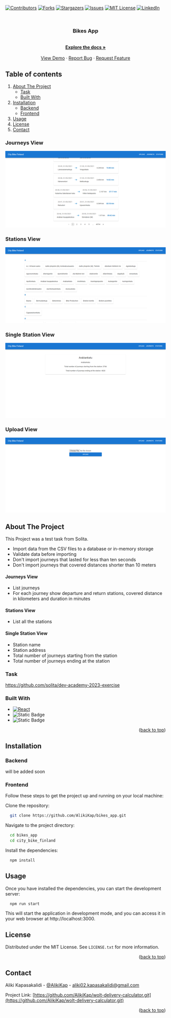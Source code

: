 [![Contributors][contributors-shield]][contributors-url]
[![Forks][forks-shield]][forks-url]
[![Stargazers][stars-shield]][stars-url]
[![Issues][issues-shield]][issues-url]
[![MIT License][license-shield]][license-url]
[![LinkedIn][linkedin-shield]][linkedin-url]

<br />
<div align="center">
  <h3 align="center">Bikes App</h3>

  <p align="center">
    <br />
    <a href="https://github.com/AlikiKap/bikes_app.git"><strong>Explore the docs »</strong></a>
    <br />
    <br />
    <a href="https://alikikap.github.io/bikes_app/">View Demo</a>
    ·
    <a href="https://github.com/AlikiKap/bikes_app/issues">Report Bug</a>
    ·
    <a href="https://github.com/AlikiKap/bikes_app/issues">Request Feature</a>
  </p>
</div>



## Table of contents
1. [About The Project](#about-the-project)
    * [Task](#task)
    * [Built With](#built-with)
2. [Installation](#installation)
    * [Backend](#backend)
    * [Frontend](#frontend)
3. [Usage](#usage)
4. [License](#license)
5. [Contact](#contact)
### Journeys View
![journeys.png](journeys.png)
### Stations View
![stations.png](stations.png)
### Single Station View
![singleStation.png](singleStation.png)
### Upload View
![upload.png](upload.png)
## About The Project

This Project was a test task from Solita.
* Import data from the CSV files to a database or in-memory storage
* Validate data before importing
* Don't import journeys that lasted for less than ten seconds
* Don't import journeys that covered distances shorter than 10 meters
#### Journeys View
* List journeys
* For each journey show departure and return stations, covered distance in kilometers and duration in minutes
#### Stations View
* List all the stations
#### Single Station View
* Station name
*  Station address
*  Total number of journeys starting from the station
*  Total number of journeys ending at the station
### Task
  https://github.com/solita/dev-academy-2023-exercise
### Built With
* [![React][React.js]][React-url]
* ![Static Badge](https://img.shields.io/badge/nodejs-6FBD50?style=for-the-badge&logo=nodedotjs&logoColor=white)
* ![Static Badge](https://img.shields.io/badge/postgresql-1b81b5?style=for-the-badge&logo=postgresql&logoColor=white)

<p align="right">(<a href="#readme-top">back to top</a>)</p>

## Installation
### Backend
will be added soon
### Frontend
Follow these steps to get the project up and running on your local machine:

Clone the repository:

```bash
  git clone https://github.com/AlikiKap/bikes_app.git
```
Navigate to the project directory:
```bash
  cd bikes_app
  cd city_bike_finland
```
Install the dependencies:
```bash
  npm install
```
## Usage

Once you have installed the dependencies, you can start the development server:

```bash
  npm run start
```
This will start the application in development mode, and you can access it in your web browser at http://localhost:3000.
<br/>

## License

Distributed under the MIT License. See `LICENSE.txt` for more information.

<p align="right">(<a href="#readme-top">back to top</a>)</p>

## Contact

Aliki Kapasakalidi - [@AlikiKap](https://www.linkedin.com/in/aliki-kapasakalidi-921891203/) - aliki02.kapasakalidi@gmail.com

Project Link: [https://github.com/AlikiKap/wolt-delivery-calculator.git](https://github.com/AlikiKap/wolt-delivery-calculator.git)

<p align="right">(<a href="#readme-top">back to top</a>)</p>


[contributors-shield]: https://img.shields.io/github/contributors/AlikiKap/bikes_app.svg?style=for-the-badge
[contributors-url]: https://github.com/AlikiKap/bikes_app/graphs/contributors
[forks-shield]: https://img.shields.io/github/forks/AlikiKap/bikes_app.svg?style=for-the-badge
[forks-url]: https://github.com/AlikiKap/bikes_app/network/members
[stars-shield]: https://img.shields.io/github/stars/AlikiKap/bikes_app.svg?style=for-the-badge
[stars-url]: https://github.com/AlikiKap/bikes_app/stargazers
[issues-shield]: https://img.shields.io/github/issues/AlikiKap/bikes_app.svg?style=for-the-badge
[issues-url]: https://github.com/AlikiKap/bikes_app/issues
[license-shield]: https://img.shields.io/github/license/AlikiKap/bikes_app.svg?style=for-the-badge
[license-url]: https://github.com/AlikiKap/bikes_app/blob/main/LICENSE
[linkedin-shield]: https://img.shields.io/badge/-LinkedIn-black.svg?style=for-the-badge&logo=linkedin&colorB=555
[linkedin-url]: https://www.linkedin.com/in/aliki-kapasakalidi-921891203/
[React.js]: https://img.shields.io/badge/React-20232A?style=for-the-badge&logo=react&logoColor=61DAFB
[React-url]: https://reactjs.org/